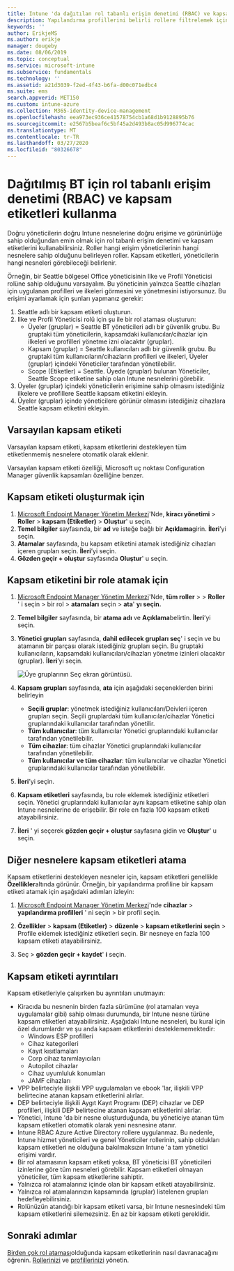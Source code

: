 ```yaml
---
title: Intune 'da dağıtılan rol tabanlı erişim denetimi (RBAC) ve kapsam etiketlerini kullanma | Microsoft Docs
description: Yapılandırma profillerini belirli rollere filtrelemek için kapsam etiketlerini kullanın.
keywords: ''
author: ErikjeMS
ms.author: erikje
manager: dougeby
ms.date: 08/06/2019
ms.topic: conceptual
ms.service: microsoft-intune
ms.subservice: fundamentals
ms.technology: ''
ms.assetid: a21d3039-f2ed-4f43-b6fa-d00c071edbc4
ms.suite: ems
search.appverid: MET150
ms.custom: intune-azure
ms.collection: M365-identity-device-management
ms.openlocfilehash: eea973ec936ce41578754cb1a68d1b9128895b76
ms.sourcegitcommit: e2567b5beaf6c5bf45a2d493b8ac05d996774cac
ms.translationtype: MT
ms.contentlocale: tr-TR
ms.lasthandoff: 03/27/2020
ms.locfileid: "80326678"
---
```

# <a name="use-role-based-access-control-rbac-and-scope-tags-for-distributed-it"></a>Dağıtılmış BT için rol tabanlı erişim denetimi (RBAC) ve kapsam etiketleri kullanma

Doğru yöneticilerin doğru Intune nesnelerine doğru erişime ve görünürlüğe sahip olduğundan emin olmak için rol tabanlı erişim denetimi ve kapsam etiketlerini kullanabilirsiniz. Roller hangi erişim yöneticilerinin hangi nesnelere sahip olduğunu belirleyen roller. Kapsam etiketleri, yöneticilerin hangi nesneleri görebileceği belirlenir.

Örneğin, bir Seattle bölgesel Office yöneticisinin Ilke ve Profil Yöneticisi rolüne sahip olduğunu varsayalım. Bu yöneticinin yalnızca Seattle cihazları için uygulanan profilleri ve ilkeleri görmesini ve yönetmesini istiyorsunuz. Bu erişimi ayarlamak için şunları yapmanız gerekir:

1. Seattle adlı bir kapsam etiketi oluşturun.
2. Ilke ve Profil Yöneticisi rolü için şu ile bir rol ataması oluşturun: 
    - Üyeler (gruplar) = Seattle BT yöneticileri adlı bir güvenlik grubu. Bu gruptaki tüm yöneticilerin, kapsamdaki kullanıcılar/cihazlar için ilkeleri ve profilleri yönetme izni olacaktır (gruplar).
    - Kapsam (gruplar) = Seattle kullanıcıları adlı bir güvenlik grubu. Bu gruptaki tüm kullanıcıların/cihazların profilleri ve ilkeleri, Üyeler (gruplar) içindeki Yöneticiler tarafından yönetilebilir. 
    - Scope (Etiketler) = Seattle. Üyede (gruplar) bulunan Yöneticiler, Seattle Scope etiketine sahip olan Intune nesnelerini görebilir.
3. Üyeler (gruplar) içindeki yöneticilerin erişimine sahip olmasını istediğiniz ilkelere ve profillere Seattle kapsam etiketini ekleyin.
4. Üyeler (gruplar) içinde yöneticilere görünür olmasını istediğiniz cihazlara Seattle kapsam etiketini ekleyin. 

## <a name="default-scope-tag"></a>Varsayılan kapsam etiketi
Varsayılan kapsam etiketi, kapsam etiketlerini destekleyen tüm etiketlenmemiş nesnelere otomatik olarak eklenir.

Varsayılan kapsam etiketi özelliği, Microsoft uç noktası Configuration Manager güvenlik kapsamları özelliğine benzer. 

## <a name="to-create-a-scope-tag"></a>Kapsam etiketi oluşturmak için

1. [Microsoft Endpoint Manager Yönetim Merkezi](https://go.microsoft.com/fwlink/?linkid=2109431)'Nde, **kiracı yönetimi** > **Roller** > **kapsam (Etiketler)**  > **Oluştur**' u seçin.
2. **Temel bilgiler** sayfasında, bir **ad** ve isteğe bağlı bir **Açıklama**girin. **İleri**’yi seçin.
3. **Atamalar** sayfasında, bu kapsam etiketini atamak istediğiniz cihazları içeren grupları seçin. **İleri**’yi seçin.
4. **Gözden geçir + oluştur** sayfasında **Oluştur**' u seçin.

## <a name="to-assign-a-scope-tag-to-a-role"></a>Kapsam etiketini bir role atamak için

1. [Microsoft Endpoint Manager Yönetim Merkezi](https://go.microsoft.com/fwlink/?linkid=2109431)'Nde, **tüm roller** >  > **Roller** ' i seçin > bir rol > **atamaları** seçin > **ata**' **yı seçin.**
2. **Temel bilgiler** sayfasında, bir **atama adı** ve **Açıklama**belirtin. **İleri**’yi seçin.
3. **Yönetici grupları** sayfasında, **dahil edilecek grupları seç**' i seçin ve bu atamanın bir parçası olarak istediğiniz grupları seçin. Bu gruptaki kullanıcıların, kapsamdaki kullanıcıları/cihazları yönetme izinleri olacaktır (gruplar). **İleri**’yi seçin.

    ![Üye gruplarının Seç ekran görüntüsü.](./media/scope-tags/select-member-groups.png)

4. **Kapsam grupları** sayfasında, **ata** için aşağıdaki seçeneklerden birini belirleyin
    - **Seçili gruplar**: yönetmek istediğiniz kullanıcıları/Deivleri içeren grupları seçin. Seçili gruplardaki tüm kullanıcılar/cihazlar Yönetici gruplarındaki kullanıcılar tarafından yönetilir.
    - **Tüm kullanıcılar**: tüm kullanıcılar Yönetici gruplarındaki kullanıcılar tarafından yönetilebilir.
    - **Tüm cihazlar**: tüm cihazlar Yönetici gruplarındaki kullanıcılar tarafından yönetilebilir.
    - **Tüm kullanıcılar ve tüm cihazlar**: tüm kullanıcılar ve cihazlar Yönetici gruplarındaki kullanıcılar tarafından yönetilebilir.

5. **İleri**’yi seçin.
6. **Kapsam etiketleri** sayfasında, bu role eklemek istediğiniz etiketleri seçin. Yönetici gruplarındaki kullanıcılar aynı kapsam etiketine sahip olan Intune nesnelerine de erişebilir. Bir role en fazla 100 kapsam etiketi atayabilirsiniz.
7. **İleri** ' yi seçerek **gözden geçir + oluştur** sayfasına gidin ve **Oluştur**' u seçin.

## <a name="assign-scope-tags-to-other-objects"></a>Diğer nesnelere kapsam etiketleri atama

Kapsam etiketlerini destekleyen nesneler için, kapsam etiketleri genellikle **Özellikler**altında görünür. Örneğin, bir yapılandırma profiline bir kapsam etiketi atamak için aşağıdaki adımları izleyin:

1. [Microsoft Endpoint Manager Yönetim Merkezi](https://go.microsoft.com/fwlink/?linkid=2109431)'nde **cihazlar** > **yapılandırma profilleri** ' ni seçin > bir profil seçin.

2. **Özellikler** > **kapsam (Etiketler)**  > **düzenle** > **kapsam etiketlerini seçin** > Profile eklemek istediğiniz etiketleri seçin. Bir nesneye en fazla 100 kapsam etiketi atayabilirsiniz.
4. Seç > **gözden geçir + kaydet**' **i** seçin.

## <a name="scope-tag-details"></a>Kapsam etiketi ayrıntıları
Kapsam etiketleriyle çalışırken bu ayrıntıları unutmayın: 

- Kiracıda bu nesnenin birden fazla sürümüne (rol atamaları veya uygulamalar gibi) sahip olması durumunda, bir Intune nesne türüne kapsam etiketleri atayabilirsiniz.
  Aşağıdaki Intune nesneleri, bu kural için özel durumlardır ve şu anda kapsam etiketlerini desteklememektedir:
    - Windows ESP profilleri
    - Cihaz kategorileri
    - Kayıt kısıtlamaları
    - Corp cihaz tanımlayıcıları
    - Autopilot cihazlar
    - Cihaz uyumluluk konumları
    - JAMF cihazları
- VPP belirteciyle ilişkili VPP uygulamaları ve ebook 'lar, ilişkili VPP belirtecine atanan kapsam etiketlerini alırlar.
- DEP belirteciyle ilişkili Aygıt Kayıt Programı (DEP) cihazlar ve DEP profilleri, ilişkili DEP belirtecine atanan kapsam etiketlerini alırlar.
- Yönetici, Intune 'da bir nesne oluşturduğunda, bu yöneticiye atanan tüm kapsam etiketleri otomatik olarak yeni nesnesine atanır.
- Intune RBAC Azure Active Directory rollere uygulanmaz. Bu nedenle, Intune hizmet yöneticileri ve genel Yöneticiler rollerinin, sahip oldukları kapsam etiketleri ne olduğuna bakılmaksızın Intune 'a tam yönetici erişimi vardır.
- Bir rol atamasının kapsam etiketi yoksa, BT yöneticisi BT yöneticileri izinlerine göre tüm nesneleri görebilir. Kapsam etiketleri olmayan yöneticiler, tüm kapsam etiketlerine sahiptir.
- Yalnızca rol atamalarınız içinde olan bir kapsam etiketi atayabilirsiniz.
- Yalnızca rol atamalarınızın kapsamında (gruplar) listelenen grupları hedefleyebilirsiniz.
- Rolünüzün atandığı bir kapsam etiketi varsa, bir Intune nesnesindeki tüm kapsam etiketlerini silemezsiniz. En az bir kapsam etiketi gereklidir.

## <a name="next-steps"></a>Sonraki adımlar

[Birden çok rol ataması](role-based-access-control.md#multiple-role-assignments)olduğunda kapsam etiketlerinin nasıl davranacağını öğrenin.
[Rollerinizi](role-based-access-control.md) ve [profillerinizi](../configuration/device-profile-assign.md) yönetin.


